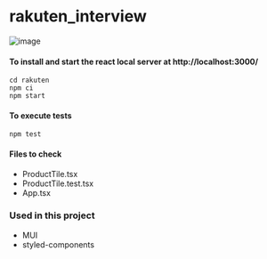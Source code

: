 # rakuten_interview

![image](https://github.com/ntantan/rakuten_interview/assets/78843500/1dc758a1-d74e-46c1-be39-b7b3e7a79f95)

#### To install and start the react local server at http://localhost:3000/
```
cd rakuten
npm ci
npm start
```

#### To execute tests
```
npm test
```

#### Files to check
- ProductTile.tsx
- ProductTile.test.tsx
- App.tsx

### Used in this project
- MUI
- styled-components
